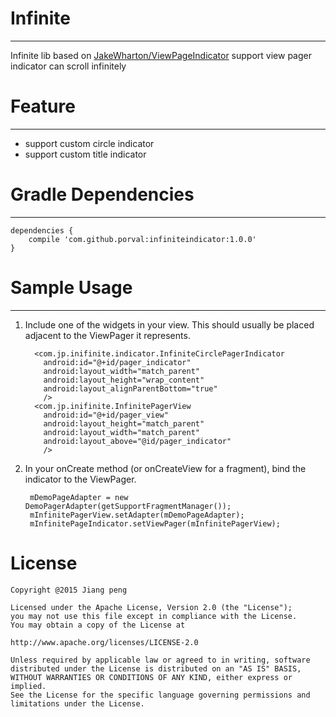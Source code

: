 Infinite
===
---

Infinite lib based on [JakeWharton/ViewPageIndicator](https://github.com/JakeWharton/Android-ViewPagerIndicator) support view pager indicator can scroll infinitely

Feature
===
---
* support custom circle indicator
* support custom title indicator

Gradle Dependencies
===
---

    dependencies {
        compile 'com.github.porval:infiniteindicator:1.0.0'
    }


Sample Usage
===
---

1. Include one of the widgets in your view. This should usually be placed adjacent to the ViewPager it represents.

    ```
      <com.jp.inifinite.indicator.InfiniteCirclePagerIndicator
        android:id="@+id/pager_indicator"
        android:layout_width="match_parent"
        android:layout_height="wrap_content"
        android:layout_alignParentBottom="true"
        />
      <com.jp.inifinite.InfinitePagerView
        android:id="@+id/pager_view"
        android:layout_height="match_parent"
        android:layout_width="match_parent"
        android:layout_above="@id/pager_indicator"
        />
    ```
2. In your onCreate method (or onCreateView for a fragment), bind the indicator to the ViewPager.

   ```
	mDemoPageAdapter = new DemoPagerAdapter(getSupportFragmentManager());
    mInfinitePagerView.setAdapter(mDemoPageAdapter);
    mInfinitePageIndicator.setViewPager(mInfinitePagerView);
   ```

License
=====

    Copyright @2015 Jiang peng

    Licensed under the Apache License, Version 2.0 (the "License");
    you may not use this file except in compliance with the License.
    You may obtain a copy of the License at

    http://www.apache.org/licenses/LICENSE-2.0

    Unless required by applicable law or agreed to in writing, software
    distributed under the License is distributed on an "AS IS" BASIS,
    WITHOUT WARRANTIES OR CONDITIONS OF ANY KIND, either express or implied.
    See the License for the specific language governing permissions and
    limitations under the License.
